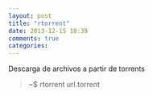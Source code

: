 ```yaml
---
layout: post
title: "rtorrent"
date: 2013-12-15 18:39
comments: true
categories: 
---
```

Descarga de archivos a partir de torrents

>~$ rtorrent url.torrent

